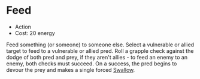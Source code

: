 # Feed

- Action
- Cost: 20 energy

Feed something (or someone) to someone else. Select a vulnerable or allied
target to feed to a vulnerable or allied pred. Roll a grapple check against the
dodge of both pred and prey, if they aren't allies - to feed an enemy to an
enemy, both checks must succeed. On a success, the pred begins to devour the
prey and makes a single forced [Swallow](swallow.md#swallow).
